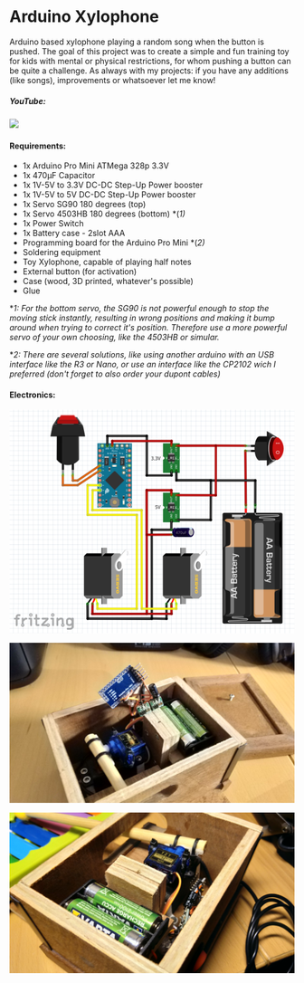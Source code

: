 # Arduino Xylophone

Arduino based xylophone playing a random song when the button is pushed. The goal of this project was to create a simple and fun training toy for kids with mental or physical restrictions, for whom pushing a button can be quite a challenge. As always with my projects: if you have any additions (like songs), improvements or whatsoever let me know!

##### YouTube:
[![](https://img.youtube.com/vi/p4Xw85t5P0U/0.jpg)](https://youtu.be/p4Xw85t5P0U)

#### Requirements:
* 1x Arduino Pro Mini ATMega 328p 3.3V
* 1x 470µF Capacitor
* 1x 1V-5V to 3.3V DC-DC Step-Up Power booster
* 1x 1V-5V to 5V DC-DC Step-Up Power booster
* 1x Servo SG90 180 degrees (top)
* 1x Servo 4503HB 180 degrees (bottom) *(*1)*
* 1x Power Switch
* 1x Battery case - 2slot AAA
* Programming board for the Arduino Pro Mini *(*2)*
* Soldering equipment
* Toy Xylophone, capable of playing half notes
* External button (for activation)
* Case (wood, 3D printed, whatever's possible)
* Glue

**1:  For the bottom servo, the SG90 is not powerful enough to stop the moving stick instantly, resulting in wrong positions and making it bump around when trying to correct it's position. Therefore use a more powerful servo of your own choosing, like the 4503HB or simular.*

**2: There are several solutions, like using another arduino with an USB interface like the R3 or Nano, or use an interface like the CP2102 wich I preferred (don't forget to also order your dupont cables)*

#### Electronics:
![](./images/Layout.png)

![](./images/In1.jpg)

![](./images/In2.jpg)
